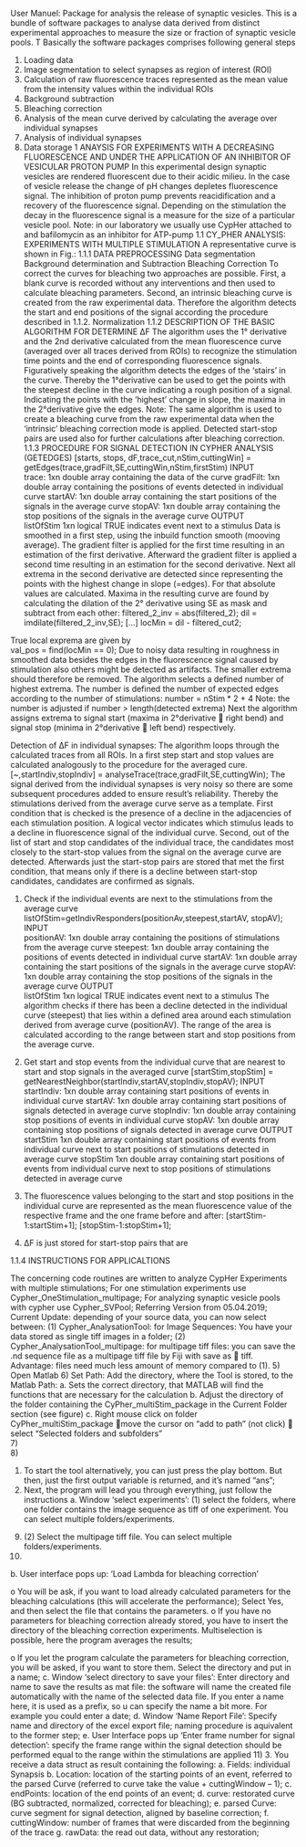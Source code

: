 User Manuel: Package for analysis the release of synaptic vesicles.
This is a bundle of software packages to analyse data derived from distinct experimental approaches to measure the size or fraction of synaptic vesicle pools. T
Basically the software packages comprises following general steps
1)	Loading data
2)	Image segmentation to select synapses as region of interest (ROI)
3)	Calculation of raw fluorescence traces represented as the mean value from the intensity values within the individual ROIs
4)	Background subtraction
5)	Bleaching correction
6)	Analysis of the mean curve derived by calculating the average over  individual synapses
7)	Analysis of individual synapses
8)	Data storage
1	ANAYSIS FOR EXPERIMENTS WITH A DECREASING FLUORESCENCE AND UNDER THE APPLICATION OF AN INHIBITOR OF VESICULAR PROTON PUMP
In this experimental design synaptic vesicles are rendered fluorescent due to their acidic milieu. In the case of vesicle release the change of pH changes depletes fluorescence signal. The inhibition of proton pump prevents reacidification and a recovery of the fluorescence signal. Depending on the stimulation the decay in the fluorescence signal is a measure for the size of a particular vesicle pool.
Note: in our laboratory we usually use CypHer attached to and bafilomycin as an inhibitor for ATP-pump
1.1	CY_PHER ANALYSIS: EXPERIMENTS WITH MULTIPLE STIMULATION
A representative curve is shown in Fig.: 
1.1.1	DATA PREPROCESSING
Data segmentation
Background determination and Subtraction
Bleaching Correction
To correct the curves for bleaching two approaches are possible. First, a blank curve is recorded without any interventions and then used to calculate bleaching parameters. Second, an intrinsic bleaching curve is created from the raw experimental data. Therefore the algorithm detects the start and end positions of the signal according the procedure described in 1.1.2.
Normalization
1.1.2	DESCRIPTION OF THE BASIC ALGORITHM FOR DETERMINE ∆F
The algorithm uses the 1° derivative and the 2nd derivative calculated from the mean fluorescence curve (averaged over all traces derived from ROIs) to recognize the stimulation time points and the end of corresponding fluorescence signals. Figuratively speaking the algorithm detects the edges of the ‘stairs’ in the curve. Thereby the 1°derivative can be used to get the points with the steepest decline in the curve indicating a rough position of a signal. Indicating the points with the ‘highest’ change in slope, the maxima in the 2°derivative give the edges. 
Note: The same algorithm is used to create a bleaching curve from the raw experimental data when the ‘intrinsic’ bleaching correction mode is applied. Detected start-stop pairs are used also for further calculations after bleaching correction.
1.1.3	PROCEDURE FOR SIGNAL DETECTION IN CYPHER ANALYSIS (GETEDGES)
[starts, stops, dF,trace_cut,nStim,cuttingWin] = getEdges(trace,gradFilt,SE,cuttingWin,nStim,firstStim)
INPUT	
trace:	1xn double array containing the data of the curve
gradFilt:	1xn double array containing the positions of events detected in individual curve
startAV:	1xn double array containing the start positions of the signals in the average curve
stopAV:	1xn double array containing the stop positions of the signals in the average curve
OUTPUT	
listOfStim	1xn logical TRUE indicates event next to a stimulus
Data is smoothed in a first step, using the inbuild function smooth (mooving average). The gradient filter is applied for the first time resulting in an estimation of the first derivative. Afterward the gradient filter is applied a second time resulting in an estimation for the second derivative. Next all extrema in the second derivative are detected since representing the points with the highest change in slope (=edges). For that absolute values are calculated. Maxima in the resulting curve are found by calculating the dilation of the 2° derivative using SE as mask and subtract from each other:
filtered_2_inv = abs(filtered_2);
dil = imdilate(filtered_2_inv,SE);
[…]
locMin = dil - filtered_cut2;

True local exprema are given by  
val_pos = find(locMin == 0);
Due to noisy data resulting in roughness in smoothed data besides the edges in the fluorescence signal caused by stimulation also others might be detected as artifacts. The smaller extrema should therefore be removed. The algorithm selects a defined number of highest extrema. The number is defined the number of expected edges according to the number of stimulations: 
number = nStim * 2 + 4
Note: the number is adjusted if number > length(detected extrema)
Next the algorithm assigns  extrema to signal start (maxima in 2°derivative   right bend) and signal stop (minima in 2°derivative  left bend) respectively. 


Detection of ∆F in individual synapses:
The algorithm loops through the calculated traces from all ROIs. In a first step start and stop values are calculated analogously to the procedure for the averaged cure.
[~,startIndiv,stopIndiv] = analyseTrace(trace,gradFilt,SE,cuttingWin);
The signal derived from the individual synapses is very noisy so there are some subsequent procedures added to ensure result’s reliability. Thereby the stimulations derived from the average curve serve as a template. First condition that is checked is the presence of a decline in the adjacencies of each stimulation position. A logical vector indicates which stimulus leads to a decline in fluorescence signal of the individual curve. Second, out of the list of start and stop candidates of the individual trace, the candidates most closely to the start-stop values from the signal on the average curve are detected. Afterwards just the start-stop pairs are stored that met the first condition, that means only if there is a decline between start-stop candidates, candidates are confirmed as signals.
1)	 Check if the individual events are next to the stimulations from the average curve 
listOfStim=getIndivResponders(positionAv,steepest,startAV, stopAV);
INPUT	
positionAV:	1xn double array containing the positions of stimulations from the average curve
steepest:	1xn double array containing the positions of events detected in individual curve
startAV:	1xn double array containing the start positions of the signals in the average curve
stopAV:	1xn double array containing the stop positions of the signals in the average curve
OUTPUT	
listOfStim	1xn logical TRUE indicates event next to a stimulus
 The algorithm checks if there has been a decline detected in the individual curve (steepest) that lies within a defined area around each stimulation derived from average curve (positionAV). The range of the area is calculated according to the range between start and stop positions from the average curve. 
2)	Get start and stop events from the individual curve that are nearest to start and stop signals in the averaged curve
[startStim,stopStim] = getNearestNeighbor(startIndiv,startAV,stopIndiv,stopAV);
INPUT	
startIndiv:	1xn double array containing start positions of events in individual curve
startAV:	1xn double array containing start positions of signals detected in average curve
stopIndiv:	1xn double array containing stop positions of events in individual curve
stopAV:	1xn double array containing stop positions of signals detected in average curve
OUTPUT	
startStim	1xn double array containing start positions of events from individual curve next to start positions of stimulations detected in average curve
stopStim	1xn double array containing start positions of events from individual curve next to stop positions of stimulations detected in average curve

3)	The fluorescence values belonging to the start and stop positions in the individual curve are represented as the mean fluorescence value of the respective frame and the one frame before and after: [startStim-1:startStim+1];  [stopStim-1:stopStim+1];  
4)	∆F is just stored for start-stop pairs that are  
 
1.1.4	INSTRUCTIONS FOR APPLICALTIONS

The concerning code routines are written to analyze CypHer Experiments with multiple stimulations;
For one stimulation experiments use Cypher_OneStimulation_multipage;
For analyzing synaptic vesicle pools with cypher use Cypher_SVPool;
Referring Version from 05.04.2019;
Current Update: depending of your source data, you can now select between:
(1) Cypher_AnalysationTool: for Image Sequences: You have your data stored as single tiff images in a folder;
(2) Cypher_AnalysationTool_multipage: for multipage tiff files: you can save the .nd sequence file as a multipage tiff file by Fiji with save as  tiff. Advantage: files need much less amount of memory compared to (1).
5)	Open Matlab
6)	Set Path:  Add the directory, where the Tool is stored, to the Matlab Path:
a.	Sets the correct directory, that MATLAB will find the functions that are necessary for the calculation
b.	Adjust the directory of the folder containing the CyPher_multiStim_package in the Current Folder section (see figure) 
c.	Right mouse click on folder CyPher_multiStim_package move the cursor on “add to path” (not click)  select  “Selected folders and subfolders”  
7)	
8)	
1.	To start the tool alternatively, you can just press the play bottom. But then, just the first output variable is returned, and it’s named “ans”;
2.	Next, the program will lead you through everything, just follow the instructions
a.	Window ‘select experiments’: (1) select the folders, where one folder contains the image sequence as tiff of one experiment. You can select multiple folders/experiments. 
9)	(2) Select the multipage tiff file. You can select multiple folders/experiments. 
10)	
b.	User interface pops up: ‘Load Lambda for bleaching correction’
 
o	You will be ask, if you want to load already calculated parameters for the bleaching calculations (this will accelerate the performance);  Select Yes, and then select the file that contains the parameters.
o	If you have no parameters for bleaching correction already stored, you have to insert the directory of the bleaching correction experiments. Multiselection is possible, here the program averages the results;
 
o	If you let the program calculate the parameters for bleaching correction, you will be asked, if you want to store them. Select the directory and put in a name;
c.	Window ‘select directory to save your files’: Enter directory and name to save the results as mat file: the software will name the created file automatically with the name of the selected data file. If you enter a name here, it is used as a prefix, so u can specify the name a bit more. For example you could enter a date;
d.	Window ‘Name Report File’: Specify name and directory of the excel export file; naming procedure is aquivalent to the former step;
e.	User Interface pops up ‘Enter frame number for signal detection’: specify the frame range within the signal detection should be performed equal to the range within the stimulations are applied
11)	
3.	You receive a data struct as result containing the following:
a.	Fields: individual Synapsis
b.	Location: location of the starting points of an event, referred to the parsed Curve (referred to curve take the value + cuttingWindow – 1);
c.	endPoints: location of the end points of an event;
d.	curve: restorated curve (BG subtracted, normalized, corrected for bleaching);
e.	parsed Curve: curve segment for signal detection, aligned by baseline correction;
f.	cuttingWindow: number of frames that were discarded from the beginning of the trace 
g.	rawData: the read out data, without any restoration;
